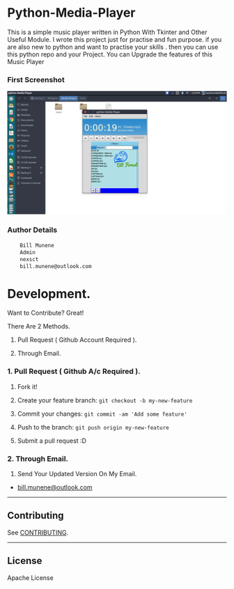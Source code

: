 # Python-Media-Player
This is a simple music player written in Python With Tkinter and Other Useful Module. I wrote this project just 
for practise and fun purpose. if you are also new to python and want to practise your skills . then you can use this
python repo and your Project. You can Upgrade the features of this Music Player

### First Screenshot
![Screenshot](src/test.png?raw=true "Screen1")

###  Author Details
```
    Bill Munene
    Admin
    nexsct
    bill.munene@outlook.com
```


# Development.


Want to Contribute? Great!


There Are 2 Methods.

1. Pull Request ( Github Account Required ).

2. Through Email.


### 1. Pull Request ( Github A/c Required ). 

1. Fork it!

2. Create your feature branch: `git checkout -b my-new-feature`

3. Commit your changes: `git commit -am 'Add some feature'`

4. Push to the branch: `git push origin my-new-feature`

5. Submit a pull request :D



### 2. Through Email.

1. Send Your Updated Version On My Email.

- bill.munene@outlook.com


-----

## Contributing

See [CONTRIBUTING](/CONTRIBUTING.md).

----

## License

Apache License



